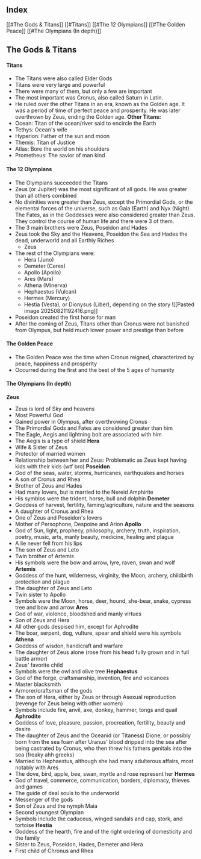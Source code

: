 ## Index
[[#The Gods & Titans]]
	[[#Titans]]
	[[#The 12 Olympians]]
	[[#The Golden Peace]]
	[[#The Olympians (In depth)]]	
## The Gods & Titans
#### Titans
- The Titans were also called Elder Gods
- Titans were very large and powerful
- There were many of them, but only a few are important
- The most important was Cronus, also called Saturn in Latin.
- He ruled over the other Titans in an era, known as the Golden age. It was a period of time of perfect peace and prosperity. He was later overthrown by Zeus, ending the Golden age.
**Other Titans:**
- Ocean: Titan of the ocean/river said to encircle the Earth
- Tethys: Ocean's wife
- Hyperion: Father of the sun and moon
- Themis: Titan of Justice
- Atlas: Bore the world on his shoulders
- Prometheus: The savior of man kind
#### The 12 Olympians
- The Olympians succeeded the Titans
- Zeus (or Jupiter) was the most significant of all gods. He was greater than all others combined
- No divinities were greater than Zeus, except the Primordial Gods, or the elemental forces of the universe, such as Gaia (Earth) and Nyx (Night). The Fates, as in the Goddesses were also considered greater than Zeus. They control the course of human life and there were 3 of them.
- The 3 main brothers were Zeus, Poseidon and Hades
- Zeus took the Sky and the Heavens, Poseidon the Sea and Hades the dead, underworld and all Earthly Riches
	- Zeus 
- The rest of the Olympians were:
	- Hera (Juno)
	- Demeter (Ceres)
	- Apollo (Apollo)
	- Ares (Mars)
	- Athena (Minerva)
	- Hephaestus (Vulcan)
	- Hermes (Mercury)
	- Hestia (Vesta), or Dionysus (Liber), depending on the story
![[Pasted image 20250821192416.png]]
- Poseidon created the first horse for man
- After the coming of Zeus, Titans other than Cronus were not banished from Olympus, but held much lower power and prestige than before
#### The Golden Peace
- The Golden Peace was the time when Cronus reigned, characterized by peace, happiness and prosperity
- Occurred during the first and the best of the 5 ages of humanity
#### The Olympians (In depth)
**Zeus**
- Zeus is lord of Sky and heavens
- Most Powerful God
- Gained power in Olympus, after overthrowing Cronus
- The Primordial Gods and Fates are considered greater than him
- The Eagle, Aegis and lightning bolt are associated with him
- The Aegis is a type of shield
**Hera**
- Wife & Sister of Zeus
- Protector of married women
- Relationship between her and Zeus: Problematic as Zeus kept having kids with their kids (wtf bro)
**Poseidon**
- God of the seas, water, storms, hurricanes, earthquakes and horses
- A son of Cronus and Rhea
- Brother of Zeus and Hades
- Had many lovers, but is married to the Nereid Amphirite
- His symblos were the trident, horse, bull and dolphin
**Demeter**
- Goddess of harvest, fertility, faming/agriculture, nature and the seasons
- A daughter of Cronus and Rhea
- One of Zeus and Poseidon's lovers
- Mother of Persophone, Despoine and Arion
**Apollo**
- God of Sun, light, prophecy, philosophy, archery, truth, inspiration, poetry, music, arts, manly beauty, medicine, healing and plague
- A lie never fell from his lips
- The son of Zeus and Leto
- Twin brother of Artemis
- His symbols were the bow and arrow, lyre, raven, swan and wolf
**Artemis**
- Goddess of the hunt, wilderness, virginity, the Moon, archery, childbirth protection and plague
- The daughter of Zeus and Leto
- Twin sister to Apollo
- Symbols were the Moon, horse, deer, hound, she-bear, snake, cypress tree and bow and arrow
**Ares**
- God of war, violence, bloodshed and manly virtues
- Son of Zeus and Hera
- All other gods despised him, except for Aphrodite
- The boar, serpent, dog, vulture, spear and shield were his symbols
**Athena**
- Goddess of wisdon, handicraft and warfare
- The daughter of Zeus alone (rose from his head fully grown and in full battle armor)
- Zeus' favorite child
- Symbols were the owl and olive tree
**Hephaestus**
- God of the forge, craftsmanship, invention, fire and volcanoes
- Master blacksmith
- Armorer/craftsman of the gods
- The son of Hera, either by Zeus or through Asexual reproduction (revenge for Zeus being with other women)
- Symbols include fire, anvil, axe, donkey, hammer, tongs and quail
**Aphrodite**
- Goddess of love, pleasure, passion, procreation, fertility, beauty and desire
- The daughter of Zeus and the Oceanid (or Titaness) Dione, or possibly born from the sea foam after Uranus' blood dripped into the sea after being castrated by Cronus, who then threw his fathers genitals into the sea (freaky ahh greeks)
- Married to Hephaestus, although she had many adulterous affairs, most notably with Ares
- The dove, bird, apple, bee, swan, myrtle and rose represent her
**Hermes**
- God of travel, commerce, communication, borders, diplomacy, thieves and games
- The guide of deal souls to the underworld
- Messenger of the gods
- Son of Zeus and the nymph Maia
- Second youngest Olympian
- Symbols include the caduceus, winged sandals and cap, stork, and tortoise
**Hestia**
- Goddess of the hearth, fire and of the right ordering of domesticity and the family
- Sister to Zeus, Poseidon, Hades, Demeter and Hera
- First child of Chronus and Rhea